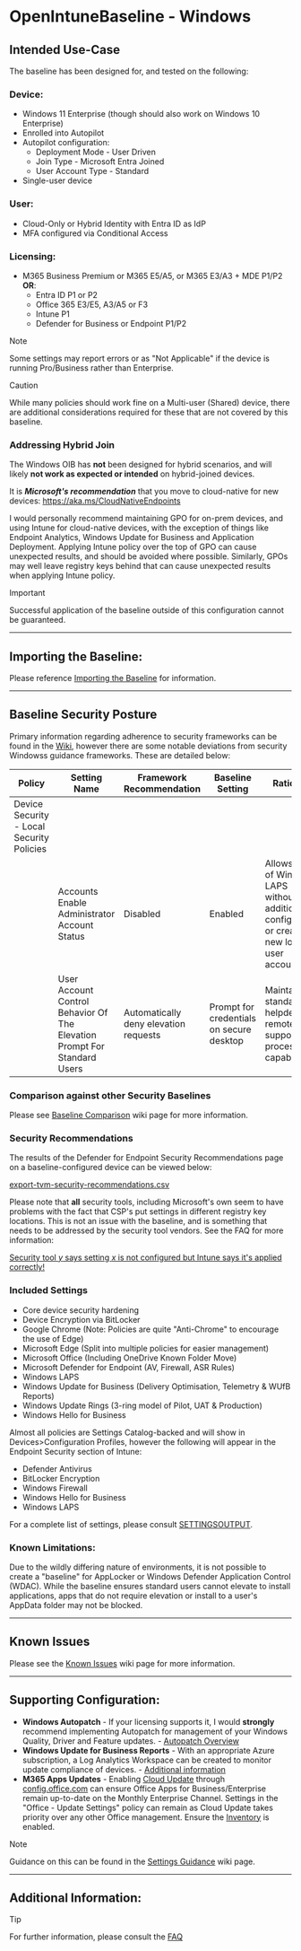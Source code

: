 # OpenIntuneBaseline - Windows

## Intended Use-Case
The baseline has been designed for, and tested on the following:

### Device:
* Windows 11 Enterprise (though should also work on Windows 10 Enterprise)
* Enrolled into Autopilot
* Autopilot configuration:
    * Deployment Mode - User Driven
    * Join Type - Microsoft Entra Joined
    * User Account Type - Standard
* Single-user device

### User:
* Cloud-Only or Hybrid Identity with Entra ID as IdP
* MFA configured via Conditional Access

### Licensing:
* M365 Business Premium or M365 E5/A5, or M365 E3/A3 + MDE P1/P2 
<br>**OR**:
    * Entra ID P1 or P2
    * Office 365 E3/E5, A3/A5 or F3
    * Intune P1
    * Defender for Business or Endpoint P1/P2

> [!NOTE]
> Some settings may report errors or as "Not Applicable" if the device is running Pro/Business rather than Enterprise.

> [!CAUTION]
> While many policies should work fine on a Multi-user (Shared) device, there are additional considerations required for these that are not covered by this baseline.

### Addressing Hybrid Join
The Windows OIB has **not** been designed for hybrid scenarios, and will likely **not work as expected or intended** on hybrid-joined devices. 

It is _**Microsoft's recommendation**_ that you move to cloud-native for new devices: https://aka.ms/CloudNativeEndpoints

I would personally recommend maintaining GPO for on-prem devices, and using Intune for cloud-native devices, with the exception of things like Endpoint Analytics, Windows Update for Business and Application Deployment. Applying Intune policy over the top of GPO can cause unexpected results, and should be avoided where possible. Similarly, GPOs may well leave registry keys behind that can cause unexpected results when applying Intune policy.

> [!IMPORTANT]
> Successful application of the baseline outside of this configuration cannot be guaranteed.

---

## Importing the Baseline:
Please reference [Importing the Baseline](https://github.com/SkipToTheEndpoint/OpenIntuneBaseline/wiki#importing-the-baseline) for information.

---

## Baseline Security Posture
Primary information regarding adherence to security frameworks can be found in the [Wiki](https://github.com/SkipToTheEndpoint/OpenIntuneBaseline/wiki#security-framework-adherence), however there are some notable deviations from security Windowss guidance frameworks. These are detailed below:

| Policy | Setting Name | Framework Recommendation | Baseline Setting | Rationale |
|---|---|---|---|---|
| Device Security - Local Security Policies |  |  |  |  |
|  | Accounts Enable Administrator Account Status | Disabled | Enabled | Allows usage of Windows LAPS without additional configuration or creating a new local user account. |
|  | User Account Control Behavior Of The Elevation Prompt For Standard Users | Automatically deny elevation requests | Prompt for credentials on secure desktop | Maintains standard helpdesk remote support processes capabilities. |

### Comparison against other Security Baselines
Please see [Baseline Comparison](https://github.com/SkipToTheEndpoint/OpenIntuneBaseline/wiki/win-comparison) wiki page for more information.

### Security Recommendations
The results of the Defender for Endpoint Security Recommendations page on a baseline-configured device can be viewed below:

[export-tvm-security-recommendations.csv](/WINDOWS/export-tvm-security-recommendations.csv)

Please note that **all** security tools, including Microsoft's own seem to have problems with the fact that CSP's put settings in different registry key locations. This is not an issue with the baseline, and is something that needs to be addressed by the security tool vendors. See the FAQ for more information:

[Security tool _y_ says setting _x_ is not configured but Intune says it's applied correctly!](https://github.com/SkipToTheEndpoint/OpenIntuneBaseline/wiki/faq#security-tool-y-says-setting-x-is-not-configured-but-intune-says-its-applied-correctly)

### Included Settings
* Core device security hardening
* Device Encryption via BitLocker
* Google Chrome (Note: Policies are quite "Anti-Chrome" to encourage the use of Edge)
* Microsoft Edge (Split into multiple policies for easier management)
* Microsoft Office (Including OneDrive Known Folder Move)
* Microsoft Defender for Endpoint (AV, Firewall, ASR Rules)
* Windows LAPS
* Windows Update for Business (Delivery Optimisation, Telemetry & WUfB Reports)
* Windows Update Rings (3-ring model of Pilot, UAT & Production)
* Windows Hello for Business

Almost all policies are Settings Catalog-backed and will show in Devices>Configuration Profiles, however the following will appear in the Endpoint Security section of Intune:
* Defender Antivirus
* BitLocker Encryption
* Windows Firewall
* Windows Hello for Business
* Windows LAPS

For a complete list of settings, please consult [SETTINGSOUTPUT](/WINDOWS/SETTINGSOUTPUT.md).

### Known Limitations:
Due to the wildly differing nature of environments, it is not possible to create a "baseline" for AppLocker or Windows Defender Application Control (WDAC). While the baseline ensures standard users cannot elevate to install applications, apps that do not require elevation or install to a user's AppData folder may not be blocked.

---

## Known Issues
Please see the [Known Issues](https://github.com/SkipToTheEndpoint/OpenIntuneBaseline/wiki/win-knownissues) wiki page for more information.

---

## Supporting Configuration:
- **Windows Autopatch** - If your licensing supports it, I would **strongly** recommend implementing Autopatch for management of your Windows Quality, Driver and Feature updates. - [Autopatch Overview](https://learn.microsoft.com/en-us/windows/deployment/windows-autopatch/overview/windows-autopatch-overview)
- **Windows Update for Business Reports** - With an appropriate Azure subscription, a Log Analytics Workspace can be created to monitor update compliance of devices. - [Additional information](https://learn.microsoft.com/en-us/windows/deployment/update/wufb-reports-overview) 
- **M365 Apps Updates** - Enabling [Cloud Update](https://learn.microsoft.com/en-us/deployoffice/admincenter/cloud-update) through [config.office.com](https://config.office.com/officeSettings/serviceprofile) can ensure Office Apps for Business/Enterprise remain up-to-date on the Monthly Enterprise Channel. Settings in the "Office - Update Settings" policy can remain as Cloud Update takes priority over any other Office management. Ensure the [Inventory](https://config.office.com/officeSettings/inventory) is enabled.

> [!NOTE]
> Guidance on this can be found in the [Settings Guidance](https://github.com/SkipToTheEndpoint/OpenIntuneBaseline/wiki/win-settingsguidance) wiki page.

---

## Additional Information:

> [!TIP]
> For further information, please consult the [FAQ](https://github.com/SkipToTheEndpoint/OpenIntuneBaseline/wiki/faq)
